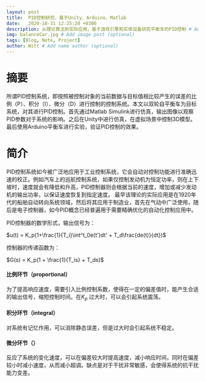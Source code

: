 ```yaml
---
layout: post
title:  PID控制研究，基于Unity、Arduino、Matlab
date:   2020-10-31 12:25:20 +0300
description: 从理论算法到实际应用，基于游戏引擎和实体设备研究平衡车的PID控制 # Add post description (optional)
img: balanceCar.jpg # Add image post (optional)
tags: [Blog, Note, Project]
author: Witt # Add name author (optional)
---
```

# 摘要
所谓PID控制系统，即按照被控制对象的当前数据与目标值相比较产生的误差的比例（P）、积分（I）、微分（D）进行控制的控制系统。本文以双轮自平衡车为目标系统，对其进行PID控制。首先通过Matlab Simulink进行仿真，输出图像以观察PID参数对于系统的影响。之后在Unity中进行仿真，在虚拟场景中控制3D模型。最后使用Arduino平衡车进行实验，验证PID控制的效果。

# 简介
PID控制系统如今被广泛地应用于工业控制系统，它会自动对控制功能进行准确迅速的校正。例如汽车上的巡航控制系统，如果仅控制发动机为恒定功率，则在上下坡时，速度就会有降低和升高，PID控制器则会根据当前的速度，增加或减少发动机的输出功率，以保证速度恢复到指定速度。
最早该理论的实际应用是在1920年代的船舶自动转向系统领域，然后将其应用于制造业，首先在气动中广泛使用，随后是电子控制器，如今PID概念已经普遍用于需要精确优化的自动化控制应用中。

PID控制器的数学形式，输出信号为：

$u(t) = K_p(1+\frac{1}{T_i}\int^t_0e(t')dt' + T_d\frac{de(t)}{dt})$

控制器的传递函数为：

$G(s) = K_p(1 + \frac{1}{T_is} + T_ds)$

#### 比例环节（proportional）

为了提高响应速度，需要引入比例控制系数，使得在一定的偏差值时，能产生合适的输出信号，缩短控制时间。在$K_p$ 过大时，可以会引起系统震荡。

#### 积分环节（integral）

对系统有记忆作用，可以消除静态误差，但是过大时会引起系统不稳定。

#### 微分环节（）

反应了系统的变化速度，可以在偏差较大时提高速度，减小响应时间，同时在偏差较小时减小速度，从而减小超调。缺点是对于干扰非常敏感，会使得系统的抗干扰能力变差。